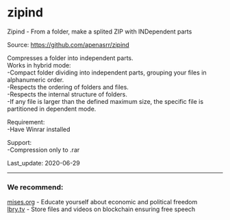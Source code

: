 # zipind
Zipind - From a folder, make a splited ZIP with INDependent parts  

Source: https://github.com/apenasrr/zipind  

Compresses a folder into independent parts.  
Works in hybrid mode:  
-Compact folder dividing into independent parts, grouping your files in 
 alphanumeric order.  
-Respects the ordering of folders and files.  
-Respects the internal structure of folders.  
-If any file is larger than the defined maximum size, the specific file is partitioned in dependent mode.  
 
Requirement:  
-Have Winrar installed  

Support:  
-Compression only to .rar  
    
Last_update: 2020-06-29  

---
### We recommend:  
[mises.org](https://mises.org/) - Educate yourself about economic and political freedom  
[lbry.tv](http://lbry.tv/) - Store files and videos on blockchain ensuring free speech  